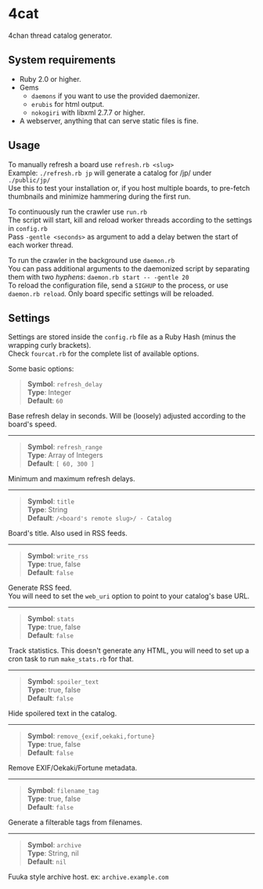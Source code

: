 # 4cat
4chan thread catalog generator.

## System requirements
- Ruby 2.0 or higher.
- Gems
  - `daemons` if you want to use the provided daemonizer.
  - `erubis` for html output.
  - `nokogiri` with libxml 2.7.7 or higher.
- A webserver, anything that can serve static files is fine.

## Usage
To manually refresh a board use `refresh.rb <slug>`  
Example: `./refresh.rb jp` will generate a catalog for /jp/ under `./public/jp/`  
Use this to test your installation or, if you host multiple boards, to pre-fetch thumbnails and minimize hammering during the first run.

To continuously run the crawler use `run.rb`  
The script will start, kill and reload worker threads according to the settings in `config.rb`  
Pass `-gentle <seconds>` as argument to add a delay betwen the start of each worker thread.

To run the crawler in the background use `daemon.rb`  
You can pass additional arguments to the daemonized script by separating them with two *hyphens*: `daemon.rb start -- -gentle 20`  
To reload the configuration file, send a `SIGHUP` to the process, or use `daemon.rb reload`. Only board specific settings will be reloaded.

## Settings
Settings are stored inside the `config.rb` file as a Ruby Hash (minus the wrapping curly brackets).  
Check `fourcat.rb` for the complete list of available options.

Some basic options:

> **Symbol**: `refresh_delay`  
  **Type**: Integer  
  **Default**: `60`

Base refresh delay in seconds. Will be (loosely) adjusted according to the board's speed.

***

> **Symbol**: `refresh_range`  
  **Type**: Array of Integers  
  **Default**: `[ 60, 300 ]`

Minimum and maximum refresh delays.

***

> **Symbol**: `title`  
  **Type**: String  
  **Default**: `/<board's remote slug>/ - Catalog`

Board's title. Also used in RSS feeds.

***

> **Symbol**: `write_rss`  
  **Type**: true, false  
  **Default**: `false`

Generate RSS feed.  
You will need to set the `web_uri` option to point to your catalog's base URL.

***

> **Symbol**: `stats`  
  **Type**: true, false  
  **Default**: `false`

Track statistics.
This doesn't generate any HTML, you will need to set up a cron task to run `make_stats.rb` for that.

***

> **Symbol**: `spoiler_text`  
  **Type**: true, false  
  **Default**: `false`

Hide spoilered text in the catalog.

***

> **Symbol**: `remove_{exif,oekaki,fortune}`  
  **Type**: true, false  
  **Default**: `false`

Remove EXIF/Oekaki/Fortune metadata.

***

> **Symbol**: `filename_tag`  
  **Type**: true, false  
  **Default**: `false`

Generate a filterable tags from filenames.

***

> **Symbol**: `archive`  
  **Type**: String, nil  
  **Default**: `nil`

Fuuka style archive host. ex: `archive.example.com`
